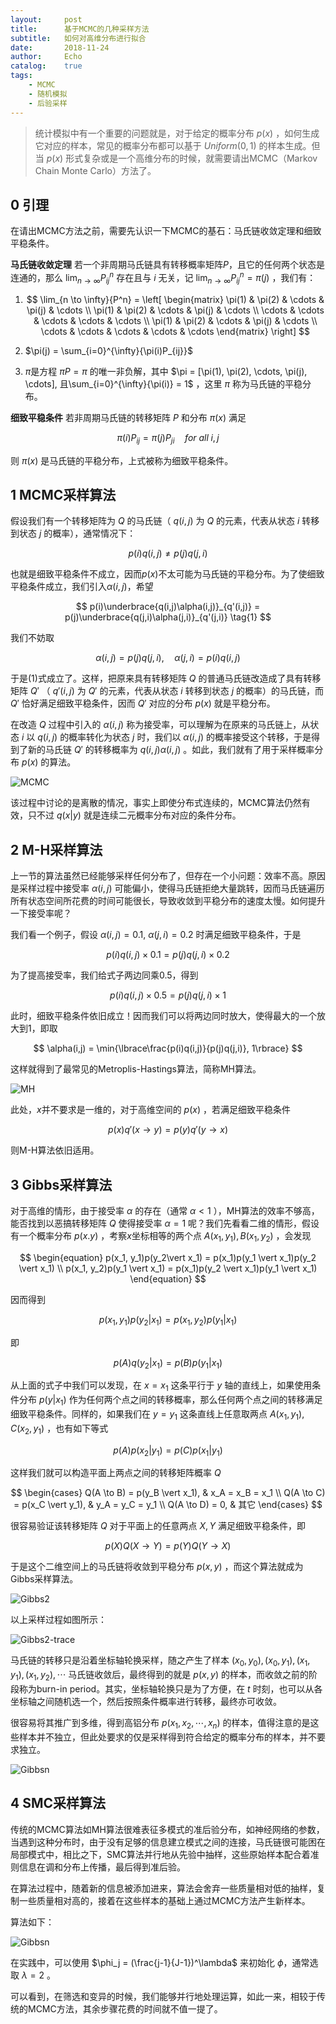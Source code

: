 ```yaml
---
layout:     post
title:      基于MCMC的几种采样方法
subtitle:   如何对高维分布进行拟合
date:       2018-11-24
author:     Echo
catalog:    true
tags:
    - MCMC
    - 随机模拟
    - 后验采样
---
```


> 统计模拟中有一个重要的问题就是，对于给定的概率分布 $p(x)$ ，如何生成它对应的样本，常见的概率分布都可以基于 $Uniform(0, 1)$ 的样本生成。但当 $p(x)$ 形式复杂或是一个高维分布的时候，就需要请出MCMC（Markov Chain Monte Carlo）方法了。

## 0 引理

在请出MCMC方法之前，需要先认识一下MCMC的基石：马氏链收敛定理和细致平稳条件。

**马氏链收敛定理** 若一个非周期马氏链具有转移概率矩阵$P$，且它的任何两个状态是连通的，那么 $\lim_{n \to \infty}{P_{ij}^n}$ 存在且与 $i$ 无关，记 $\lim_{n \to \infty}{P_{ij}^n} = \pi(j)$ ，我们有：

1. $$
   \lim_{n \to \infty}{P^n} =  
   \left[
   \begin{matrix} 
   \pi(1) & \pi(2) & \cdots & \pi(j) & \cdots \\ 
   \pi(1) & \pi(2) & \cdots & \pi(j) & \cdots \\
   \cdots & \cdots & \cdots & \cdots & \cdots \\
   \pi(1) & \pi(2) & \cdots & \pi(j) & \cdots \\ 
   \cdots & \cdots & \cdots & \cdots & \cdots
   \end{matrix} 
   \right]
   $$

2. $\pi(j) = \sum_{i=0}^{\infty}{\pi(i)P_{ij}}$

3. $\pi$是方程 $\pi{P} = \pi$ 的唯一非负解，其中 $\pi = [\pi(1), \pi(2), \cdots, \pi(j), \cdots], 且\sum_{i=0}^{\infty}{\pi(i)} = 1$ ，这里 $\pi$ 称为马氏链的平稳分布。 

**细致平稳条件** 若非周期马氏链的转移矩阵 $P$ 和分布 $\pi(x)$ 满足


$$
\pi(i)P_{ij} = \pi(j)P_{ji} \quad for\:all\;i,j
$$


则 $\pi(x)$ 是马氏链的平稳分布，上式被称为细致平稳条件。



## 1 MCMC采样算法

假设我们有一个转移矩阵为 $Q$ 的马氏链（ $q(i,j)$ 为 $Q$ 的元素，代表从状态 $i$ 转移到状态 $j$ 的概率），通常情况下：


$$
p(i)q(i,j) \neq p(j)q(j,i)
$$


也就是细致平稳条件不成立，因而$p(x)$不太可能为马氏链的平稳分布。为了使细致平稳条件成立，我们引入$\alpha(i,j)$，希望


$$
p(i)\underbrace{q(i,j)\alpha(i,j)}_{q'(i,j)} = p(j)\underbrace{q(j,i)\alpha(j,i)}_{q'(j,i)} \tag{1}
$$


我们不妨取


$$
\alpha(i,j) = p(j)q(j,i),\quad \alpha(j,i) = p(i)q(i,j)
$$


于是(1)式成立了。这样，把原来具有转移矩阵 $Q$ 的普通马氏链改造成了具有转移矩阵 $Q'$ （ $q'(i,j)$ 为 $Q'$ 的元素，代表从状态 $i$ 转移到状态 $j$ 的概率）的马氏链，而 $Q'$ 恰好满足细致平稳条件，因而 $Q'$ 对应的分布 $p(x)$ 就是平稳分布。

在改造 $Q$ 过程中引入的 $\alpha(i,j)$ 称为接受率，可以理解为在原来的马氏链上，从状态 $i$ 以 $q(i,j)$ 的概率转化为状态 $j$ 时，我们以 $\alpha(i,j)$ 的概率接受这个转移，于是得到了新的马氏链 $Q'$ 的转移概率为 $q(i,j)\alpha(i,j)$ 。如此，我们就有了用于采样概率分布 $p(x)$ 的算法。

![MCMC](https://github.com/Echo-Ji/Echo-Ji.github.io/raw/master/img/2018-11-24/MCMC.PNG)

该过程中讨论的是离散的情况，事实上即使分布式连续的，MCMC算法仍然有效，只不过 $q(x\vert y)$ 就是连续二元概率分布对应的条件分布。



## 2 M-H采样算法

上一节的算法虽然已经能够采样任何分布了，但存在一个小问题：效率不高。原因是采样过程中接受率 $\alpha(i,j)$ 可能偏小，使得马氏链拒绝大量跳转，因而马氏链遍历所有状态空间所花费的时间可能很长，导致收敛到平稳分布的速度太慢。如何提升一下接受率呢？

我们看一个例子，假设 $\alpha(i,j) = 0.1, \:\alpha(j,i) = 0.2$ 时满足细致平稳条件，于是


$$
p(i)q(i,j)\times 0.1 = p(j)q(j,i)\times 0.2
$$


为了提高接受率，我们给式子两边同乘0.5，得到


$$
p(i)q(i,j)\times 0.5 = p(j)q(j,i)\times 1
$$


此时，细致平稳条件依旧成立！因而我们可以将两边同时放大，使得最大的一个放大到1，即取


$$
\alpha(i,j) = \min{\lbrace\frac{p(i)q(i,j)}{p(j)q(j,i)}, 1\rbrace}
$$


这样就得到了最常见的Metroplis-Hastings算法，简称MH算法。

![MH](https://github.com/Echo-Ji/Echo-Ji.github.io/raw/master/img/2018-11-24/MH.PNG)

此处，$x$并不要求是一维的，对于高维空间的 $p(x)$ ，若满足细致平稳条件


$$
p(x)q'(x \to y) = p(y)q'(y \to x)
$$


则M-H算法依旧适用。



## 3 Gibbs采样算法

对于高维的情形，由于接受率 $\alpha$ 的存在（通常 $\alpha < 1$ ），MH算法的效率不够高，能否找到以恶搞转移矩阵 $Q$ 使得接受率 $\alpha = 1$ 呢？我们先看看二维的情形，假设有一个概率分布 $p(x.y)$ ，考察$x$坐标相等的两个点 $A(x_1, y_1), B(x_1, y_2)$ ，会发现


$$
\begin{equation}
p(x_1, y_1)p(y_2\vert x_1) = p(x_1)p(y_1 \vert x_1)p(y_2 \vert x_1)  \\
p(x_1, y_2)p(y_1 \vert x_1) = p(x_1)p(y_2 \vert x_1)p(y_1 \vert x_1)
\end{equation}
$$


因而得到


$$
p(x_1, y_1)p(y_2 \vert x_1) = p(x_1, y_2)p(y_1 \vert x_1)
$$


即


$$
p(A)q(y_2 \vert x_1) = p(B)p(y_1 \vert x_1)
$$


从上面的式子中我们可以发现，在 $x = x_1$ 这条平行于 $y$ 轴的直线上，如果使用条件分布 $p(y \vert x_1)$ 作为任何两个点之间的转移概率，那么任何两个点之间的转移满足细致平稳条件。同样的，如果我们在 $y = y_1$ 这条直线上任意取两点 $A(x_1, y_1), C(x_2, y_1)$ ，也有如下等式


$$
p(A)p(x_2 \vert y_1) = p(C)p(x_1 \vert y_1)
$$


这样我们就可以构造平面上两点之间的转移矩阵概率 $Q​$


$$
\begin{cases}
Q(A \to B) = p(y_B \vert x_1), & x_A = x_B = x_1 \\
Q(A \to C) = p(x_C \vert y_1), & y_A = y_C = y_1 \\
Q(A \to D) = 0, & 其它
\end{cases}
$$


很容易验证该转移矩阵 $Q$ 对于平面上的任意两点 $X, Y$ 满足细致平稳条件，即


$$
p(X)Q(X \to Y) = p(Y)Q(Y \to X)
$$

于是这个二维空间上的马氏链将收敛到平稳分布 $p(x, y)$ ，而这个算法就成为Gibbs采样算法。

![Gibbs2](https://github.com/Echo-Ji/Echo-Ji.github.io/raw/master/img/2018-11-24/Gibbs2.PNG)

以上采样过程如图所示：

![Gibbs2-trace](https://github.com/Echo-Ji/Echo-Ji.github.io/raw/master/img/2018-11-24/Gibbs2-trace.jpg)

马氏链的转移只是沿着坐标轴轮换采样，随之产生了样本 $(x_0, y_0), (x_0, y_1), (x_1, y_1), (x_1, y_2), \cdots$ 马氏链收敛后，最终得到的就是 $p(x, y)$ 的样本，而收敛之前的阶段称为burn-in period。其实，坐标轴轮换只是为了方便，在 $t$ 时刻，也可以从各坐标轴之间随机选一个，然后按照条件概率进行转移，最终亦可收敛。

很容易将其推广到多维，得到高铝分布 $p(x_1, x_2, \cdots, x_n)$ 的样本，值得注意的是这些样本并不独立，但此处要求的仅是采样得到符合给定的概率分布的样本，并不要求独立。

![Gibbsn](https://github.com/Echo-Ji/Echo-Ji.github.io/raw/master/img/2018-11-24/Gibbsn.PNG)



## 4 SMC采样算法

传统的MCMC算法如MH算法很难表征多模式的准后验分布，如神经网络的参数，当遇到这种分布时，由于没有足够的信息建立模式之间的连接，马氏链很可能困在局部模式中，相比之下，SMC算法并行地从先验中抽样，这些原始样本配合着准则信息在调和分布上传播，最后得到准后验。

在算法过程中，随着新的信息被添加进来，算法会舍弃一些质量相对低的抽样，复制一些质量相对高的，接着在这些样本的基础上通过MCMC方法产生新样本。

算法如下：

![Gibbsn](https://github.com/Echo-Ji/Echo-Ji.github.io/raw/master/img/2018-11-24/SMC.PNG)

在实践中，可以使用 $\phi_j = (\frac{j-1}{J-1})^\lambda$ 来初始化 $\phi$，通常选取 $\lambda = 2$ 。

可以看到，在筛选和变异的时候，我们能够并行地处理运算，如此一来，相较于传统的MCMC方法，其余步骤花费的时间就不值一提了。
